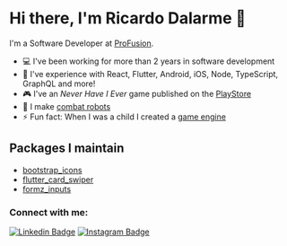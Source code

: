 # Hi there, I'm Ricardo Dalarme 👋

I'm a Software Developer at [ProFusion][profusion].

- ‍💻 I've been working for more than 2 years in software development
- 👯 I've experience with React, Flutter, Android, iOS, Node, TypeScript, GraphQL and more!
- 🎮 I've an _Never Have I Ever_ game published on the [PlayStore][eununca-playstore]
- 🤖 I make [combat robots][uairrior]
- ⚡ Fun fact: When I was a child I created a [game engine][crybits]

## Packages I maintain

- [bootstrap_icons](https://pub.dev/packages/bootstrap_icons)
- [flutter_card_swiper](https://pub.dev/packages/flutter_card_swiper)
- [formz_inputs](https://pub.dev/packages/formz_inputs)

### Connect with me:

[![Linkedin Badge](https://img.shields.io/badge/-LinkedIn-0072b1?style=flat&logo=Linkedin&logoColor=white)](https://www.linkedin.com/in/ricardo-dalarme/ "Connect on LinkedIn")
[![Instagram Badge](https://img.shields.io/badge/-Instagram-%23E4405F?style=flat&logo=Instagram&logoColor=white)](http://instagram.com/ricardodalarme "Contact on Instagram")

[chiselstrike]: https://chiselstrike.com
[profusion]: https://github.com/profusion
[uairrior]: https://www.linkedin.com/in/uairrior
[eununca-playstore]: https://play.google.com/store/apps/details?id=com.lunardevs.eu_nunca
[crybits]: https://github.com/ricardodalarme/CryBits

